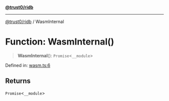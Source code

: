 [**@trust0/ridb**](../README.md)

***

[@trust0/ridb](../README.md) / WasmInternal

# Function: WasmInternal()

> **WasmInternal**(): `Promise`\<`__module`\>

Defined in: [wasm.ts:6](https://github.com/trust0-project/RIDB/blob/132707f2a67423a7d9b542db2e8d36b2c6b917ad/packages/ridb/src/wasm.ts#L6)

## Returns

`Promise`\<`__module`\>
